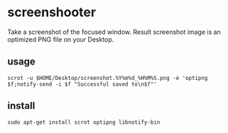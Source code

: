 # screenshooter

Take a screenshot of the focused window. Result screenshot image is an optimized PNG file on your Desktop.

## usage

```
scrot -u $HOME/Desktop/screenshot.%Y%m%d_%H%M%S.png -e 'optipng $f;notify-send -i $f "Successful saved to\n$f"'
```

## install

```
sudo apt-get install scrot optipng libnotify-bin
```
